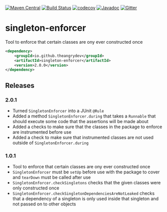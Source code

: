 [![Maven Central](https://maven-badges.herokuapp.com/maven-central/io.github.theangrydev/singleton-enforcer/badge.svg?style=flat)](https://maven-badges.herokuapp.com/maven-central/io.github.theangrydev/singleton-enforcer)
[![Build Status](https://travis-ci.org/theangrydev/singleton-enforcer.svg?branch=master)](https://travis-ci.org/theangrydev/singleton-enforcer)
[![codecov](https://codecov.io/gh/theangrydev/singleton-enforcer/branch/master/graph/badge.svg)](https://codecov.io/gh/theangrydev/singleton-enforcer)
[![Javadoc](http://javadoc-badge.appspot.com/io.github.theangrydev/singleton-enforcer.svg?label=javadoc)](http://javadoc-badge.appspot.com/io.github.theangrydev/singleton-enforcer)
[![Gitter](https://badges.gitter.im/singleton-enforcer/Lobby.svg)](https://gitter.im/singleton-enforcer/Lobby?utm_source=badge&utm_medium=badge&utm_campaign=pr-badge)

# singleton-enforcer
Tool to enforce that certain classes are ony ever constructed once

```xml
<dependency>
    <groupId>io.github.theangrydev</groupId>
    <artifactId>singleton-enforcer</artifactId>
    <version>2.0.0</version>
</dependency>
```

## Releases

### 2.0.1
* Turned `SingletonEnforcer` into a JUnit `@Rule`
* Added a method `SingletonEnforcer.during` that takes a `Runnable` that should execute some code that the assertions will be made about
* Added a checks to make sure that the classes in the package to enforce are instrumented before use
* Added a check to make sure that instrumented classes are not used outside of `SingletonEnforcer.during`

### 1.0.1
* Tool to enforce that certain classes are ony ever constructed once
* `SingletonEnforcer` must be `setUp` before use with the package to cover and `tearDown` must be called after use
* `SingletonEnforcer.checkSingletons` checks that the given classes were only constructed once 
* `SingletonEnforcer.checkSingletonDependenciesAreNotLeaked` checks that a dependency of a singleton is only used inside that singleton and not passed on to other objects
